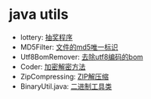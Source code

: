java utils
====
* lottery: [抽奖程序](src/com/jimmylee/Lottery.java)
* MD5Filter: [文件的md5唯一标识](src/com/jimmylee/MD5Filter.java)
* Utf8BomRemover: [去除utf8编码的bom](src/com/jimmylee/Utf8BomRemover.java)
* Coder: [加密解密方法](src/com/jimmylee/Coder.java)
* ZipCompressing: [ZIP解压缩](src/com/jimmylee/ZipCompressing.java)
* BinaryUtil.java: [二进制工具类](src/com/jimmylee/BinaryUtil.java)
